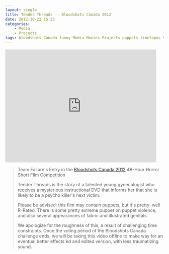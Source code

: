 ```yaml
---
layout: single
title: Tender Threads -- Bloodshots Canada 2012
date: 2012-10-22 15:25
categories: 
    - Media 
    - Projects
tags: bloodshots Canada funny Media Movies Projects puppets timelapes Vancouver Video youtube
---
```

<iframe src="http://www.youtube.com/embed/V2WSue9zmn4" frameborder="0" width="480" height="360"></iframe>
<blockquote>Team Failure's Entry in the <a href="http://2012.bloodshotscanada.com/">Bloodshots Canada 2012</a> 48-Hour Horror Short Film Competition

Tender Threads is the story of a talented young gynecologist who receives a mysterious instructional DVD that informs her that she is likely to be a psycho killer's next victim.

Please be advised: this film may contain puppets, but it's pretty  well R-Rated. There is some pretty extreme puppet on puppet violence, and also several appearances of fabric and illustrated genitals.

We apologize for the roughness of this, a result of challenging time constraints. Once the voting period of the Bloodshots Canada challenge ends, we will be taking this video offline to make way for an eventual better effects'ed and edited version, with less traumatizing sound.</blockquote>
